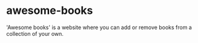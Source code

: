 # awesome-books
'Awesome books' is a website where you can add or remove books from a collection of your own.
